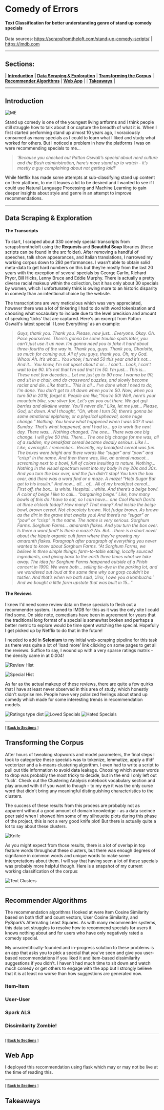 # Comedy of Errors

#### Text Classification for better understanding genre of stand up comedy specials



Data sources: https://scrapsfromtheloft.com/stand-up-comedy-scripts/ | https://imdb.com

---
## Sections:
 |  **[Introduction](#introduction)**  |
 **[Data Scraping & Exploration](#data-scraping-&-exploration)**  |
 **[Transforming the Corpus](#transforming-the-corpus)**  |
 **[Recommender Algorithms](#recommender-algorithms)**  |
 **[Web App](#web-app)**  |
 |  **[Takeaways](#takeaways)**  |
 
---
## Introduction


![ME](https://raw.githubusercontent.com/isaac-campbell-smith/Comedy_of_Errors/master/figs/75610744_1145056039031910_2648101896400666624_o.jpg)



Stand up comedy is one of the youngest living artforms and I think people still struggle how to talk about it or capture the breadth of what it is. When I first started performing stand up almost 10 years ago, I voraciously consumed as many specials as I could to learn what I liked and study what worked for others. But I noticed a problem in how the platforms I was on were recommending specials to me...

> <i>‘Because you checked out Patton Oswalt’s special about nerd culture and the Bush administration, here’s more stand up to watch - it’s mostly a guy complaining about not getting laid!’ </i>

While Netflix has made some attempts at sub-classifying stand up content on their platform, to me it leaves a lot to be desired and I wanted to see if I could use Natural Language Processing and Machine Learning to gain deeper insights about style and genre in an attempt to improve recommendations.



---
## Data Scraping & Exploration

#### The Transcripts
To start, I scraped about 330 comedy special transcripts from scrapsfromtheloft using the <b>Requests</b> and <b>Beautiful Soup</b> libraries (these scripts can be found in the src folder). After removing a handful of speeches, talk show appearances, and Italian translations, I narrowed my working corpus down to 280 performances. I wasn’t able to obtain solid meta-data to get hard numbers on this but they’re mostly from the last 20 years with the exception of several specials by George Carlin, Richard Pryor, Bill Hicks, Lenny Bruce and Eddie Murphy. There is actually a pretty diverse racial makeup within the collection, but it has only about 30 specials by women, which I unfortunately think is owing more to an historic disparity in comedy than an intentional choice by the website.

The transcriptions are very meticulous which was very appreciated, however there was a lot of tinkering I had to do with word tokenization and choosing what vocabulary to include due to the level precision and amount of speaking 'ticks' that are captured. Here's an excerpt from Patton Oswalt's latest special 'I Love Everything' as an example:

><i>Guys, thank you. Thank you. Please, now just… Everyone. Okay. Oh. Pace yourselves. There’s gonna be some trouble spots later, you can’t just use it up now. I’m gonna need you to fake it hard about three-fourths of the way in. Thank you, guys. Thank you, Charlotte, so much for coming out. All of you guys, thank you. Oh, my God. Whoo! Ah. It’s what… You know, I turned 50 this year and it’s not… And it… You know, I’m not upset about it or… I can’t… Look, I can’t wait to be 90. It’s not that I’m sad that I’m 50. I’m just… This is… These next few decades… Let me just go to 90 now. I wanna be 90, and sit in a chair, and do crossword puzzles, and slowly become racist and die. Like that’s… This is all… I’ve done what I need to do, I’m done. You don’t get to sit down when you’re 50. Now, when you turn 50 in 2019, forget it. People are like,”You’re 50! Well, here’s your mountain bike, you silver fox. Let’s get you out there. We got goji berries and alkaline water. You’ll never die.” Like, let me just… Please, God, sit down. And I thought, “Oh, when I turn 50, there’s gonna be some emotional epiphany, or a physical upheaval, some huge change.” Nothing. You know what happened when I was 50? It was Sunday. That’s what happened, and I had to… go to work the next day. There was… Nothing changed. The one… There was one big change. I will give 50 this. There… The one big change for me was, all of a sudden, my breakfast cereal became deadly serious. Like I… Like, overnight. I remember… Recently, my breakfast cereal was fun. The boxes were bright and there words like “sugar” and “pow” and “crisp” in the name. And then there was, like, an animal mascot… screaming next to a bowl, full of colors insulting to nature. Nothing… Nothing in the visual spectrum went into my body in my 20s and 30s. And you turn the box over, and the fun didn’t stop! You turn the box over, and there was a word find or a maze. A maze! “Help Sugar Bat get to his insulin.” And now… all… of… All of my breakfast cereal… First off, the box… is white. Hospital… white. And there’s a beige bowl. A color of beige I like to call… “bargaining beige.” Like, how many bowls of this do I have to eat, so I can have… one Cool Ranch Dorito at three o’clock today? How many? That many? And inside the beige bowl, brown cereal. Not chocolaty brown. Not fudge brown. As brown as the dirt in the grave that awaits you! And there’s no “sugar” or “pow” or “crisp” in the name. The name is very serious. Sorghum Farms. Sorghum Farms… amaranth flakes. And you turn the box over. Is there a word find? Is there a maze? No. But… there is a short novel about the hippie organic cult farm where they’re growing my amaranth flakes. Paragraph after paragraph of everything you never wanted to know about Sorghum Farms. “At Sorghum Farms, we believe in three simple things: farm-to-table eating, locally sourced ingredients, and giving back to the earth three times what we take away. The idea for Sorghum Farms happened outside of a Phish concert in 1990. We were both… selling tie-dye in the parking lot, and we wondered out loud at the same time why our gorp couldn’t be tastier. And that’s when we both said, ‘Jinx, I owe you a kombucha.’ And we bought a little farm upstate that was built in 15…”</i>

#### The Reviews
I knew I'd need some review data on these specials to flesh out a recommender system. I turned to IMDB for this as it was the only site I could find some. On side note, comedians have been in agreement for years that the traditional long format of a special is somewhat broken and perhaps a better metric to explore would be time spent watching the special. Hopefully I get picked up by Netflix to do that in the future!

I needed to add in <b>Selenium</b> to my initial web-scraping pipeline for this task as there was quite a lot of 'load more' link clicking on some pages to get all the reviews. Suffice to say, I wound up with a very sparse ratings matrix - the density came in at 0.004! 

![Review Hist](https://raw.githubusercontent.com/isaac-campbell-smith/Comedy_of_Errors/master/figs/reviewcounts.png)

![Special Hist](https://raw.githubusercontent.com/isaac-campbell-smith/Comedy_of_Errors/master/figs/specialcounts.png)

As far as the actual makeup of these reviews, there are quite a few quirks that I have at least never observed in this area of study, which honestly didn't surprise me. People have very polarized feelings about stand up comedy which made for some interesting trends in recommendation models. 

![Ratings type dist](https://raw.githubusercontent.com/isaac-campbell-smith/Comedy_of_Errors/master/figs/ratings_distribution.png)
![Loved Specials](https://raw.githubusercontent.com/isaac-campbell-smith/Comedy_of_Errors/master/figs/loved.png)
![Hated Specials](https://raw.githubusercontent.com/isaac-campbell-smith/Comedy_of_Errors/master/figs/hated.png)


---
<sub>[  **[Back to Sections](#sections)** ]</sub>

## Transforming the Corpus
After hours of tweaking stopwords and model parameters, the final steps I took to categorize these specials was to tokenize, lemmatize, apply a tfidf vectorizer and a k-means clustering algorithm. I even had to write a script to pull out title information to avoid data leakage. Choosing which swear words to drop was probably the most tricky to decide, but in the end I only left out 'fuck'. Check out the Clustering Analysis notebook vocabulary section and play around with it if you want to though - to my eye it was the only curse word that didn't bring any meaningful distinguishing characteristics to the clusters.

The success of these results from this process are probably not as apparent without a good amount of domain knowledge - as a data sceince peer said when I showed him some of my silhouette plots during this phase of the project, this is not a very good knife plot! But there is actually quite a lot to say about these clusters.

![Knife](https://raw.githubusercontent.com/isaac-campbell-smith/Comedy_of_Errors/master/figs/KnifePlot.png)

As you might expect from those results, there is a lot of overlap in top feature words throughout these clusters, but there was enough degrees of signifance in common words and unique words to make some interpretations about them. I will say that having seen a lot of these specials was probably more helpful though. Here is a snapshot of my current working classification of the corpus:

![Text Clusters](https://raw.githubusercontent.com/isaac-campbell-smith/Comedy_of_Errors/master/figs/text%20analysis.png)


---

## Recommender Algorithms
The recommendation algorithms I looked at were Item Cosine Similarity based on both tfidf and count vectors, User Cosine Similarity, and PySpark’s Alternating Least Squares. As with many recommender systems, this data set struggles to resolve how to recommend specials for users it knows nothing about and for users who have only negatively rated a comedy special.

My unscientifically-founded and in-progress solution to these problems is an app that asks you to pick a special that you’ve seen and give you user-based recommendations if you liked it and item-based dissimilarity suggestions if you didn’t. I haven’t had much time to sit down and watch much comedy or get others to engage with the app but I strongly believe that it is at least no worse than how suggestions are generated now.

### Item-Item

### User-User

### Spark ALS


### Dissimilarity Zombie!



---
<sub>[  **[Back to Sections](#sections)** ]</sub>

## Web App

I deployed this recommendation using flask which may or may not be live at the time of reading this.

---

<sub>[  **[Back to Sections](#sections)** ]</sub>




## Takeaways

